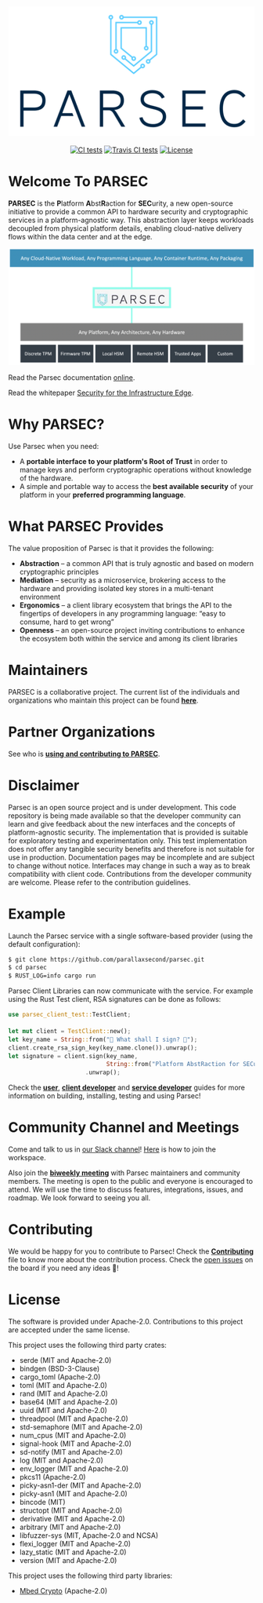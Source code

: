 <!--
  -- Copyright (c) 2019, Arm Limited, All Rights Reserved
  -- SPDX-License-Identifier: Apache-2.0
  --
  -- Licensed under the Apache License, Version 2.0 (the "License"); you may
  -- not use this file except in compliance with the License.
  -- You may obtain a copy of the License at
  --
  -- http://www.apache.org/licenses/LICENSE-2.0
  --
  -- Unless required by applicable law or agreed to in writing, software
  -- distributed under the License is distributed on an "AS IS" BASIS, WITHOUT
  -- WARRANTIES OR CONDITIONS OF ANY KIND, either express or implied.
  -- See the License for the specific language governing permissions and
  -- limitations under the License.
--->

<p align="center">
  <img src="./doc/images/parsec/ARM1007_PARSEC Logo_ST2_RGB_Stacked_Colour.png" alt="Parsec logo"/>
  <br><br>
  <a href="https://github.com/parallaxsecond/parsec/actions?query=workflow%3A%22Continuous+Integration%22"><img src="https://github.com/parallaxsecond/parsec/workflows/Continuous%20Integration/badge.svg" alt="CI tests"/></a>
  <a href="https://travis-ci.com/parallaxsecond/parsec"><img src="https://travis-ci.com/parallaxsecond/parsec.svg?branch=master" alt="Travis CI tests"/></a>
  <a href="https://opensource.org/licenses/Apache-2.0"><img src="https://img.shields.io/badge/License-Apache%202.0-blue.svg" alt="License"/></a>
</p>

# Welcome To PARSEC

**PARSEC** is the **P**latform **A**bst**R**action for **SEC**urity, a new open-source initiative
to provide a common API to hardware security and cryptographic services in a platform-agnostic way. This abstraction layer keeps workloads decoupled from physical platform details, enabling cloud-native delivery flows within the data center and at the edge.

<p align="center">
  <img src="./doc/images/parsec/ParsecConceptDiagram.png" alt="Parsec Concept Diagram"/>
</p>

Read the Parsec documentation [online](https://parallaxsecond.github.io/parsec-book/).

Read the whitepaper [Security for the Infrastructure Edge](https://www.arm.com/-/media/global/people/Security-For-The-Infrastructure-Edge-White-paper-NDA).


# Why PARSEC?

Use Parsec when you need:

- A **portable interface to your platform's Root of Trust** in order to manage keys and perform cryptographic operations without knowledge of the hardware.
- A simple and portable way to access the **best available security** of your platform in your **preferred programming language**.

# What PARSEC Provides

The value proposition of Parsec is that it provides the following:

- **Abstraction** – a common API that is truly agnostic and based on modern cryptographic principles
- **Mediation** – security as a microservice, brokering access to the hardware and providing isolated key stores in a multi-tenant environment
- **Ergonomics** – a client library ecosystem that brings the API to the fingertips of developers in any programming language: “easy to consume, hard to get wrong”
- **Openness** – an open-source project inviting contributions to enhance the ecosystem both within the service and among its client libraries

# Maintainers

PARSEC is a collaborative project. The current list of the individuals and organizations who maintain this project can be found [**here**](./MAINTAINERS.toml).

# Partner Organizations

See who is [**using and contributing to PARSEC**](./PARTNERS.md).

# Disclaimer

Parsec is an open source project and is under development. This code repository is being made
available so that the developer community can learn and give feedback about the new interfaces and the concepts of platform-agnostic security.
The implementation that is provided is suitable for exploratory testing and experimentation only.
This test implementation does not offer any tangible security benefits and therefore is not
suitable for use in production. Documentation pages may be incomplete and are subject to change
without notice. Interfaces may change in such a way as to break compatibility with client code.
Contributions from the developer community are welcome. Please refer to the contribution guidelines.

# Example

Launch the Parsec service with a single software-based provider (using the default configuration):
```bash
$ git clone https://github.com/parallaxsecond/parsec.git
$ cd parsec
$ RUST_LOG=info cargo run
```

Parsec Client Libraries can now communicate with the service. For example using the Rust Test client,
RSA signatures can be done as follows:
```rust
use parsec_client_test::TestClient;

let mut client = TestClient::new();
let key_name = String::from("🔑 What shall I sign? 🔑");
client.create_rsa_sign_key(key_name.clone()).unwrap();
let signature = client.sign(key_name,
                            String::from("Platform AbstRaction for SECurity").into_bytes())
                      .unwrap();
```

Check the [**user**](https://parallaxsecond.github.io/parsec-book/parsec_users.html), [**client developer**](https://parallaxsecond.github.io/parsec-book/parsec_client/index.html) and [**service developer**](https://parallaxsecond.github.io/parsec-book/parsec_service/index.html) guides for more information on building, installing, testing and using Parsec!

# Community Channel and Meetings

Come and talk to us in [our Slack channel](https://app.slack.com/client/T0JK1PCN6/CPMQ9D4H1)!
[Here](http://dockr.ly/slack) is how to join the workspace.

Also join the [**biweekly meeting**](https://calendar.google.com/calendar?cid=ZG9ja2VyLmNvbV9xcHAzbzl2aXBhbmE0NGllcmV1MjlvcHZkNEBncm91cC5jYWxlbmRhci5nb29nbGUuY29t)
with Parsec maintainers and community members.
The meeting is open to the public and everyone is encouraged to attend. We will use the time to
discuss features, integrations, issues, and roadmap. We look forward to seeing you all.

# Contributing

We would be happy for you to contribute to Parsec! Check the [**Contributing**](CONTRIBUTING.md)
file to know more about the contribution process.
Check the [open issues](https://github.com/orgs/parallaxsecond/projects/1) on the board if you
need any ideas 🙂!

# License

The software is provided under Apache-2.0. Contributions to this project are accepted under the same license.

This project uses the following third party crates:
* serde (MIT and Apache-2.0)
* bindgen (BSD-3-Clause)
* cargo\_toml (Apache-2.0)
* toml (MIT and Apache-2.0)
* rand (MIT and Apache-2.0)
* base64 (MIT and Apache-2.0)
* uuid (MIT and Apache-2.0)
* threadpool (MIT and Apache-2.0)
* std-semaphore (MIT and Apache-2.0)
* num\_cpus (MIT and Apache-2.0)
* signal-hook (MIT and Apache-2.0)
* sd-notify (MIT and Apache-2.0)
* log (MIT and Apache-2.0)
* env\_logger (MIT and Apache-2.0)
* pkcs11 (Apache-2.0)
* picky-asn1-der (MIT and Apache-2.0)
* picky-asn1 (MIT and Apache-2.0)
* bincode (MIT)
* structopt (MIT and Apache-2.0)
* derivative (MIT and Apache-2.0)
* arbitrary (MIT and Apache-2.0)
* libfuzzer-sys (MIT, Apache-2.0 and NCSA)
* flexi_logger (MIT and Apache-2.0)
* lazy_static (MIT and Apache-2.0)
* version (MIT and Apache-2.0)

This project uses the following third party libraries:
* [Mbed Crypto](https://github.com/ARMmbed/mbed-crypto) (Apache-2.0)
